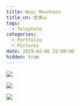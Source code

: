 ```yaml
---
title: Wuyi Mountain
title_cn: 武夷山
tags:
  - Telephoto
categories:
  - Portfolio
  - Pictures
date: 2019-02-06 22:00:00
hidden: true
---
```


![](https://cdn.ze3kr.com/6T-behmofKYLsxlrK0l_MQ/a0357eb9-8618-4781-01de-276cd775b700/extra)

![](https://cdn.ze3kr.com/6T-behmofKYLsxlrK0l_MQ/39e796ce-a996-48ad-1460-d40eb6e24000/extra)

![](https://cdn.ze3kr.com/6T-behmofKYLsxlrK0l_MQ/82b30e22-5686-4a2f-009a-b876e7c0dd00/extra)
